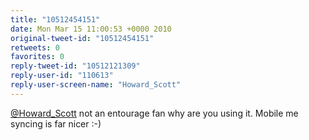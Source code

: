 ```yaml
---
title: "10512454151"
date: Mon Mar 15 11:00:53 +0000 2010
original-tweet-id: "10512454151"
retweets: 0
favorites: 0
reply-tweet-id: "10512121309"
reply-user-id: "110613"
reply-user-screen-name: "Howard_Scott"
---
```

<a href="https://twitter.com/Howard_Scott">@Howard_Scott</a> not an entourage fan why are you using it. Mobile me syncing is far nicer :-)
